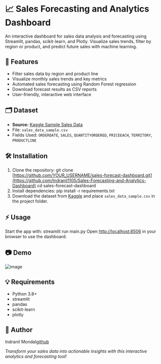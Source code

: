 # 📈 Sales Forecasting and Analytics Dashboard
An interactive dashboard for sales data analysis and forecasting using Streamlit, pandas, scikit-learn, and Plotly. Visualize sales trends, filter by region or product, and predict future sales with machine learning.
## 🚀 Features
- Filter sales data by region and product line
- Visualize monthly sales trends and key metrics
- Automated sales forecasting using Random Forest regression
- Download forecast results as CSV reports
- User-friendly, interactive web interface
## 🗂️ Dataset
- **Source:** [Kaggle Sample Sales Data](https://www.kaggle.com/datasets/kyanyoga/sample-sales-data)
- File: `sales_data_sample.csv`
- Fields Used: `ORDERDATE`, `SALES`, `QUANTITYORDERED`, `PRICEEACH`, `TERRITORY`, `PRODUCTLINE`
## 🛠️ Installation
1. Clone the repository:
git clone [https://github.com/YOUR_USERNAME/sales-forecast-dashboard.git](https://github.com/Indranil1105/Sales-Forecasting-and-Analytics-Dashboard)
cd sales-forecast-dashboard
2. Install dependencies:
pip install -r requirements.txt
3. Download the dataset from [Kaggle](https://www.kaggle.com/datasets/kyanyoga/sample-sales-data) and place `sales_data_sample.csv` in the project folder.
## ⚡ Usage
Start the app with:
streamlit run main.py
Open [http://localhost:8506](http://localhost:8506) in your browser to use the dashboard.
## 📷 Demo
![image](https://github.com/user-attachments/assets/2498ff12-40c2-4855-a548-2e743e8ce818)
## 💡 Requirements
- Python 3.8+
- streamlit
- pandas
- scikit-learn
- plotly
## 👤 Author
Indranil Mondal[github](https://github.com/Indranil1105)


*Transform your sales data into actionable insights with this interactive analytics and forecasting tool!*
